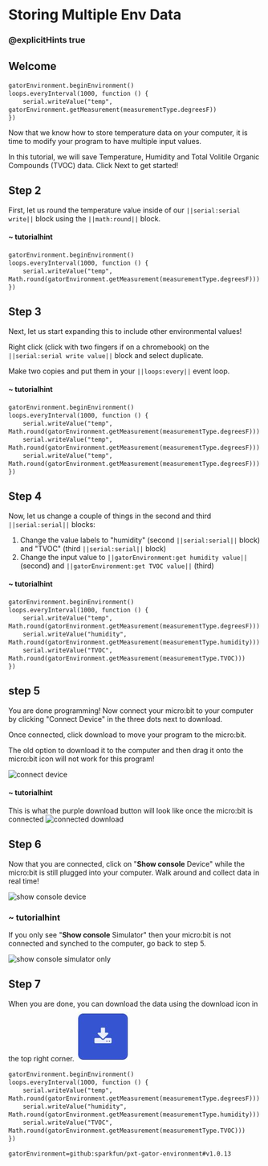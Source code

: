 # Storing Multiple Env Data
### @explicitHints true

<!-- Tutorial Link: https://makecode.microbit.org/#tutorial:69898-99206-78709-93017 -->

## Welcome

```template
gatorEnvironment.beginEnvironment()
loops.everyInterval(1000, function () {
    serial.writeValue("temp", gatorEnvironment.getMeasurement(measurementType.degreesF))
})
```

Now that we know how to store temperature data on your computer, it is time to modify your program to have multiple input values.

In this tutorial, we will save Temperature, Humidity and Total Volitile Organic Compounds (TVOC) data. Click Next to get started!

## Step 2
First, let us round the temperature value inside of our ``||serial:serial write||`` block using the ``||math:round||`` block.

#### ~ tutorialhint

```blocks
gatorEnvironment.beginEnvironment()
loops.everyInterval(1000, function () {
    serial.writeValue("temp", Math.round(gatorEnvironment.getMeasurement(measurementType.degreesF)))
})
```

## Step 3
Next, let us start expanding this to include other environmental values!

Right click (click with two fingers if on a chromebook) on the ``||serial:serial write value||`` block and select duplicate.

Make two copies and put them in your ``||loops:every||`` event loop.

#### ~ tutorialhint
```blocks
gatorEnvironment.beginEnvironment()
loops.everyInterval(1000, function () {
    serial.writeValue("temp", Math.round(gatorEnvironment.getMeasurement(measurementType.degreesF)))
    serial.writeValue("temp", Math.round(gatorEnvironment.getMeasurement(measurementType.degreesF)))
    serial.writeValue("temp", Math.round(gatorEnvironment.getMeasurement(measurementType.degreesF)))
})
```

## Step 4
Now, let us change a couple of things in the second and third ``||serial:serial||`` blocks:

1. Change the value labels to "humidity" (second ``||serial:serial||`` block) and "TVOC" (third ``||serial:serial||`` block)
2. Change the input value to ``||gatorEnvironment:get humidity value||`` (second) and ``||gatorEnvironment:get TVOC value||`` (third)

#### ~ tutorialhint

```blocks
gatorEnvironment.beginEnvironment()
loops.everyInterval(1000, function () {
    serial.writeValue("temp", Math.round(gatorEnvironment.getMeasurement(measurementType.degreesF)))
    serial.writeValue("humidity", Math.round(gatorEnvironment.getMeasurement(measurementType.humidity)))
    serial.writeValue("TVOC", Math.round(gatorEnvironment.getMeasurement(measurementType.TVOC)))
})
```

## step 5
You are done programming! Now connect your micro:bit to your computer by clicking "Connect Device" in the three dots next to download.

Once connected, click download to move your program to the micro:bit.

The old option to download it to the computer and then drag it onto the micro:bit icon will not work for this program!

![connect device](https://github.com/schoolwidelabs/sensor-immersion-general/blob/master/static/images/connect%20device.png?raw=true)

#### ~ tutorialhint
This is what the purple download button will look like once the micro:bit is connected
![connected download](https://github.com/schoolwidelabs/sensor-immersion-general/blob/master/static/images/connected%20download.png?raw=true)

## Step 6
Now that you are connected, click on "**Show console** Device" while the micro:bit is still plugged into your computer. Walk around and collect data in real time!

![show console device](https://github.com/schoolwidelabs/sensor-immersion-general/blob/master/static/images/show%20console%20device.png?raw=true)

### ~ tutorialhint
If you only see "**Show console** Simulator" then your micro:bit is not connected and synched to the computer, go back to step 5.

![show console simulator only](https://github.com/schoolwidelabs/sensor-immersion-general/blob/master/static/images/show%20console%20simulator%20only.png?raw=true)

## Step 7
When you are done, you can download the data using the download icon in the top right corner.
![download icon](https://github.com/schoolwidelabs/sensor-immersion/blob/master/static/images/download%20icon.png?raw=true)


```ghost
gatorEnvironment.beginEnvironment()
loops.everyInterval(1000, function () {
    serial.writeValue("temp", Math.round(gatorEnvironment.getMeasurement(measurementType.degreesF)))
    serial.writeValue("humidity", Math.round(gatorEnvironment.getMeasurement(measurementType.humidity)))
    serial.writeValue("TVOC", Math.round(gatorEnvironment.getMeasurement(measurementType.TVOC)))
})
```

```package
gatorEnvironment=github:sparkfun/pxt-gator-environment#v1.0.13
```
